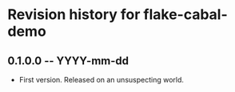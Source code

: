 # Revision history for flake-cabal-demo

## 0.1.0.0 -- YYYY-mm-dd

* First version. Released on an unsuspecting world.
